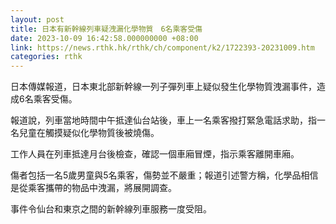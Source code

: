 ```yaml
---
layout: post
title: 日本有新幹線列車疑洩漏化學物質　6名乘客受傷
date: 2023-10-09 16:42:58.000000000 +08:00
link: https://news.rthk.hk/rthk/ch/component/k2/1722393-20231009.htm
categories: rthk
---
```


日本傳媒報道，日本東北部新幹線一列子彈列車上疑似發生化學物質洩漏事件，造成6名乘客受傷。 

報道說，列車當地時間中午抵達仙台站後，車上一名乘客撥打緊急電話求助，指一名兒童在觸摸疑似化學物質後被燒傷。 

工作人員在列車抵達月台後檢查，確認一個車廂冒煙，指示乘客離開車廂。
 
傷者包括一名5歲男童與5名乘客，傷勢並不嚴重；報道引述警方稱，化學品相信是從乘客攜帶的物品中洩漏，將展開調查。

事件令仙台和東京之間的新幹線列車服務一度受阻。
